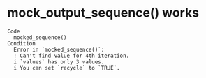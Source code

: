 # mock_output_sequence() works

    Code
      mocked_sequence()
    Condition
      Error in `mocked_sequence()`:
      ! Can't find value for 4th iteration.
      i `values` has only 3 values.
      i You can set `recycle` to `TRUE`.

